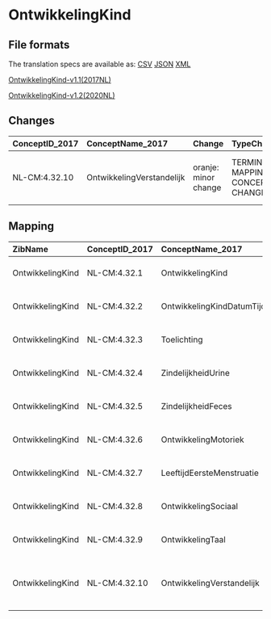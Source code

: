 # OntwikkelingKind
## File formats

The translation specs are available as: 
[CSV](../csv/OntwikkelingKind.csv) [JSON](../json/OntwikkelingKind.json) [XML](../xml/OntwikkelingKind.xml)



[OntwikkelingKind-v1.1(2017NL)](https://zibs.nl/wiki/OntwikkelingKind-v1.1(2017NL))

[OntwikkelingKind-v1.2(2020NL)](https://zibs.nl/wiki/OntwikkelingKind-v1.2(2020NL))









## Changes

| ConceptID_2017   | ConceptName_2017          | Change               | TypeChange                         | Impact_heen   | TRANSLATIE_spec_heen                                                                     | Impact_terug   | TRANSLATIE_spec_terug                                                                    | Omschrijving                              |
|:-----------------|:--------------------------|:---------------------|:-----------------------------------|:--------------|:-----------------------------------------------------------------------------------------|:---------------|:-----------------------------------------------------------------------------------------|:------------------------------------------|
| NL-CM:4.32.10    | OntwikkelingVerstandelijk | oranje: minor change | TERMINOLOGY MAPPING CONCEPT CHANGE | Medium        | SCT DefinitionCode [364644000  Functional observable] -> [311465003 Cognitive functions] | Medium         | SCT DefinitionCode [311465003 Cognitive functions] -> [364644000  Functional observable] | SNOMED CT DefintionCode concept aangepast |

## Mapping

| ZibName          | ConceptID_2017   | ConceptName_2017          | Codelists_2017                     | Change                  | ConceptID_2020   | ConceptName_2020          | Codelists_2020                     | Bits    | Omschrijving                              | TypeChange                         | Impact_heen   | TRANSLATIE_spec_heen                                                                     | Impact_terug   | TRANSLATIE_spec_terug                                                                    |
|:-----------------|:-----------------|:--------------------------|:-----------------------------------|:------------------------|:-----------------|:--------------------------|:-----------------------------------|:--------|:------------------------------------------|:-----------------------------------|:--------------|:-----------------------------------------------------------------------------------------|:---------------|:-----------------------------------------------------------------------------------------|
| OntwikkelingKind | NL-CM:4.32.1     | OntwikkelingKind          |                                    | groen: geen wijzigingen | NL-CM:4.32.1     | OntwikkelingKind          |                                    |         |                                           |                                    |               |                                                                                          |                |                                                                                          |
| OntwikkelingKind | NL-CM:4.32.2     | OntwikkelingKindDatumTijd |                                    | groen: geen wijzigingen | NL-CM:4.32.2     | OntwikkelingKindDatumTijd |                                    |         |                                           |                                    |               |                                                                                          |                |                                                                                          |
| OntwikkelingKind | NL-CM:4.32.3     | Toelichting               |                                    | groen: geen wijzigingen | NL-CM:4.32.3     | Toelichting               |                                    |         |                                           |                                    |               |                                                                                          |                |                                                                                          |
| OntwikkelingKind | NL-CM:4.32.4     | ZindelijkheidUrine        | ZindelijkheidUrineCodelijst        | groen: geen wijzigingen | NL-CM:4.32.4     | ZindelijkheidUrine        | ZindelijkheidUrineCodelijst        |         |                                           |                                    |               |                                                                                          |                |                                                                                          |
| OntwikkelingKind | NL-CM:4.32.5     | ZindelijkheidFeces        | ZindelijkheidFecesCodelijst        | groen: geen wijzigingen | NL-CM:4.32.5     | ZindelijkheidFeces        | ZindelijkheidFecesCodelijst        |         |                                           |                                    |               |                                                                                          |                |                                                                                          |
| OntwikkelingKind | NL-CM:4.32.6     | OntwikkelingMotoriek      | OntwikkelingMotoriekCodelijst      | groen: geen wijzigingen | NL-CM:4.32.6     | OntwikkelingMotoriek      | OntwikkelingMotoriekCodelijst      |         |                                           |                                    |               |                                                                                          |                |                                                                                          |
| OntwikkelingKind | NL-CM:4.32.7     | LeeftijdEersteMenstruatie |                                    | groen: geen wijzigingen | NL-CM:4.32.7     | LeeftijdEersteMenstruatie |                                    |         |                                           |                                    |               |                                                                                          |                |                                                                                          |
| OntwikkelingKind | NL-CM:4.32.8     | OntwikkelingSociaal       | OntwikkelingSociaalCodelijst       | groen: geen wijzigingen | NL-CM:4.32.8     | OntwikkelingSociaal       | OntwikkelingSociaalCodelijst       |         |                                           |                                    |               |                                                                                          |                |                                                                                          |
| OntwikkelingKind | NL-CM:4.32.9     | OntwikkelingTaal          | OntwikkelingTaalCodelijst          | groen: geen wijzigingen | NL-CM:4.32.9     | OntwikkelingTaal          | OntwikkelingTaalCodelijst          |         |                                           |                                    |               |                                                                                          |                |                                                                                          |
| OntwikkelingKind | NL-CM:4.32.10    | OntwikkelingVerstandelijk | OntwikkelingVerstandelijkCodelijst | oranje: minor change    | NL-CM:4.32.10    | OntwikkelingVerstandelijk | OntwikkelingVerstandelijkCodelijst | ZIB-844 | SNOMED CT DefintionCode concept aangepast | TERMINOLOGY MAPPING CONCEPT CHANGE | Medium        | SCT DefinitionCode [364644000  Functional observable] -> [311465003 Cognitive functions] | Medium         | SCT DefinitionCode [311465003 Cognitive functions] -> [364644000  Functional observable] |

